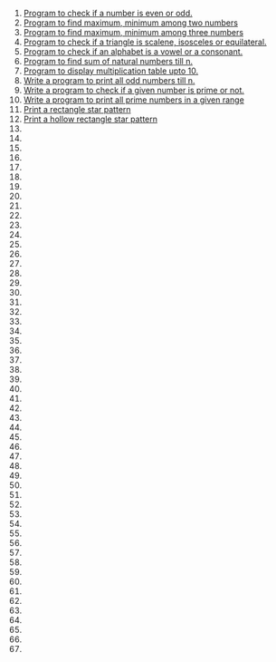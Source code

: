 <ol>
<li><a href="solutions/prob1.js">Program to check if a number is even or odd.</a></li>
<li><a href="solutions/prob2.js">Program to find maximum, minimum among two numbers</a></li>
<li><a href="solutions/prob3.js">Program to find maximum, minimum among three numbers</a></li>
<li><a href="solutions/prob4.js"> Program to check if a triangle is scalene, isosceles or equilateral.</a></li>
<li><a href="solutions/prob5.js"> Program to check if an alphabet is a vowel or a consonant.</a></li>
<li><a href="solutions/prob6.js">Program to find sum of natural numbers till n.</a></li>
<li><a href="solutions/prob7.js">Program to display multiplication table upto 10.</a></li>
<li><a href="solutions/prob8.js">Write a program to print all odd numbers till n.</a></li>
<li><a href="solutions/prob9.js">Write a program to check if a given number is prime or not.</a></li>
<li><a href="solutions/prob10.js">Write a program to print all prime numbers in a given range</a></li>
<li><a href="solutions/prob11.js">Print a rectangle star pattern</a></li>
<li><a href="solutions/prob12.js">Print a hollow rectangle star pattern</a></li>
<li><a href="solutions/prob.js"></a></li>
<li><a href="solutions/prob.js"></a></li>
<li><a href="solutions/prob.js"></a></li>
<li><a href="solutions/prob.js"></a></li>
<li><a href="solutions/prob.js"></a></li>
<li><a href="solutions/prob.js"></a></li>
<li><a href="solutions/prob.js"></a></li>
<li><a href="solutions/prob.js"></a></li>
<li><a href="solutions/prob.js"></a></li>
<li><a href="solutions/prob.js"></a></li>
<li><a href="solutions/prob.js"></a></li>
<li><a href="solutions/prob.js"></a></li>
<li><a href="solutions/prob.js"></a></li>
<li><a href="solutions/prob.js"></a></li>
<li><a href="solutions/prob.js"></a></li>
<li><a href="solutions/prob.js"></a></li>
<li><a href="solutions/prob.js"></a></li>
<li><a href="solutions/prob.js"></a></li>
<li><a href="solutions/prob.js"></a></li>
<li><a href="solutions/prob.js"></a></li>
<li><a href="solutions/prob.js"></a></li>
<li><a href="solutions/prob.js"></a></li>
<li><a href="solutions/prob.js"></a></li>
<li><a href="solutions/prob.js"></a></li>
<li><a href="solutions/prob.js"></a></li>
<li><a href="solutions/prob.js"></a></li>
<li><a href="solutions/prob.js"></a></li>
<li><a href="solutions/prob.js"></a></li>
<li><a href="solutions/prob.js"></a></li>
<li><a href="solutions/prob.js"></a></li>
<li><a href="solutions/prob.js"></a></li>
<li><a href="solutions/prob.js"></a></li>
<li><a href="solutions/prob.js"></a></li>
<li><a href="solutions/prob.js"></a></li>
<li><a href="solutions/prob.js"></a></li>
<li><a href="solutions/prob.js"></a></li>
<li><a href="solutions/prob.js"></a></li>
<li><a href="solutions/prob.js"></a></li>
<li><a href="solutions/prob.js"></a></li>
<li><a href="solutions/prob.js"></a></li>
<li><a href="solutions/prob.js"></a></li>
<li><a href="solutions/prob.js"></a></li>
<li><a href="solutions/prob.js"></a></li>
<li><a href="solutions/prob.js"></a></li>
<li><a href="solutions/prob.js"></a></li>
<li><a href="solutions/prob.js"></a></li>
<li><a href="solutions/prob.js"></a></li>
<li><a href="solutions/prob.js"></a></li>
<li><a href="solutions/prob.js"></a></li>
<li><a href="solutions/prob.js"></a></li>
<li><a href="solutions/prob.js"></a></li>
<li><a href="solutions/prob.js"></a></li>
<li><a href="solutions/prob.js"></a></li>
<li><a href="solutions/prob.js"></a></li>
<li><a href="solutions/prob.js"></a></li>

</ol>